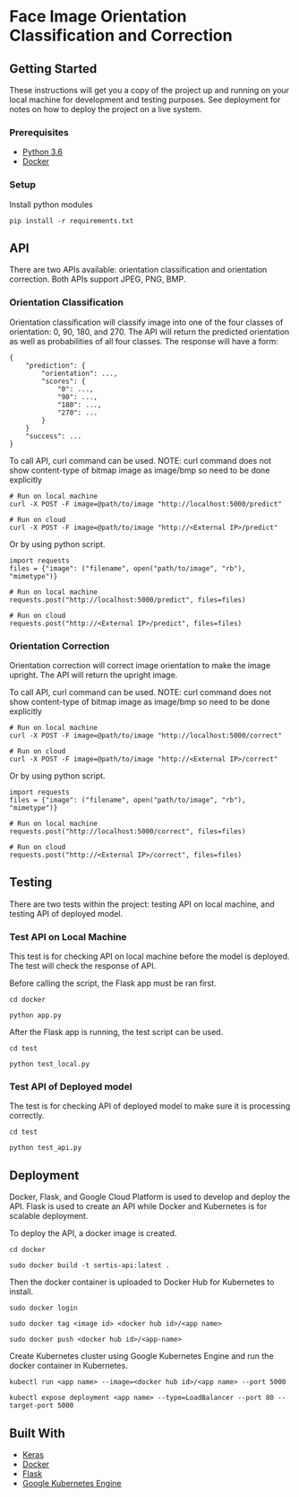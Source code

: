 # Face Image Orientation Classification and Correction

## Getting Started

These instructions will get you a copy of the project up and running on your local machine for development and testing purposes. See deployment for notes on how to deploy the project on a live system.

### Prerequisites

* [Python 3.6](https://www.python.org/downloads/)
* [Docker](https://docs.docker.com/install/) 

### Setup

Install python modules

```
pip install -r requirements.txt
```

## API

There are two APIs available: orientation classification and orientation correction. Both APIs support JPEG, PNG, BMP.

### Orientation Classification

Orientation classification will classify image into one of the four classes of orientation: 0, 90, 180, and 270. The API will return the predicted orientation as well as probabilities of all four classes. The response will have a form:

```
{
    "prediction": {
        "orientation": ...,
        "scores": {
            "0": ...,
            "90": ...,
            "180": ...,
            "270": ...
        }
    }
    "success": ...
}
```

To call API, curl command can be used. 
NOTE: curl command does not show content-type of bitmap image as image/bmp so need to be done explicitly

```
# Run on local machine
curl -X POST -F image=@path/to/image "http://localhost:5000/predict"

# Run on cloud
curl -X POST -F image=@path/to/image "http://<External IP>/predict"
```

Or by using python script.

```
import requests
files = {"image": ("filename", open("path/to/image", "rb"), "mimetype")}

# Run on local machine
requests.post("http://localhost:5000/predict", files=files)

# Run on cloud
requests.post("http://<External IP>/predict", files=files)
```

### Orientation Correction

Orientation correction will correct image orientation to make the image upright. The API will return the upright image.

To call API, curl command can be used. 
NOTE: curl command does not show content-type of bitmap image as image/bmp so need to be done explicitly

```
# Run on local machine
curl -X POST -F image=@path/to/image "http://localhost:5000/correct"

# Run on cloud
curl -X POST -F image=@path/to/image "http://<External IP>/correct"
```

Or by using python script.

```
import requests
files = {"image": ("filename", open("path/to/image", "rb"), "mimetype")}

# Run on local machine
requests.post("http://localhost:5000/correct", files=files)

# Run on cloud
requests.post("http://<External IP>/correct", files=files)
```

## Testing

There are two tests within the project: testing API on local machine, and testing API of deployed model.

### Test API on Local Machine

This test is for checking API on local machine before the model is deployed. The test will check the response of API.

Before calling the script, the Flask app must be ran first.

```
cd docker

python app.py
```

After the Flask app is running, the test script can be used.

```
cd test

python test_local.py
```

### Test API of Deployed model

The test is for checking API of deployed model to make sure it is processing correctly.

```
cd test

python test_api.py
```

## Deployment

Docker, Flask, and Google Cloud Platform is used to develop and deploy the API. Flask is used to create an API while Docker and Kubernetes is for scalable deployment.

To deploy the API, a docker image is created.

```
cd docker

sudo docker build -t sertis-api:latest .
```

Then the docker container is uploaded to Docker Hub for Kubernetes to install.

```
sudo docker login

sudo docker tag <image id> <docker hub id>/<app name>

sudo docker push <docker hub id>/<app-name>
```

Create Kubernetes cluster using Google Kubernetes Engine and run the docker container in Kubernetes.

```
kubectl run <app name> --image=<docker hub id>/<app name> --port 5000

kubectl expose deployment <app name> --type=LoadBalancer --port 80 --target-port 5000
```

## Built With

* [Keras](https://keras.io/)
* [Docker](https://www.docker.com/)
* [Flask](http://flask.pocoo.org/)
* [Google Kubernetes Engine](https://cloud.google.com/kubernetes-engine/docs/)


